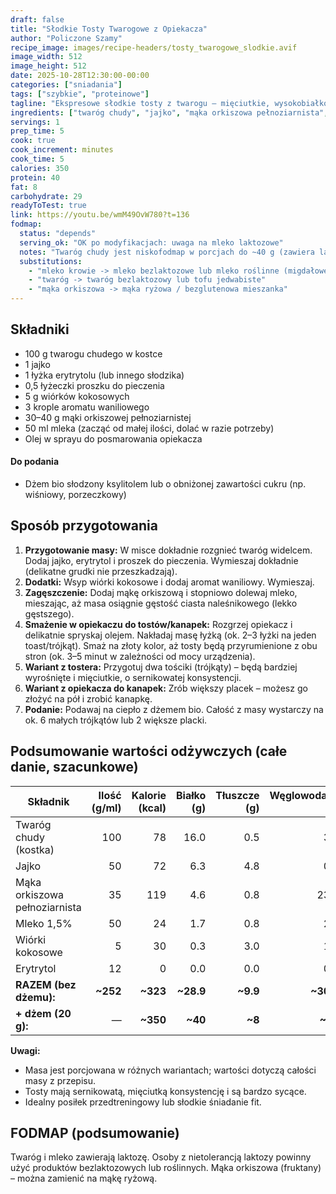 ```yaml
---
draft: false
title: "Słodkie Tosty Twarogowe z Opiekacza"
author: "Policzone Szamy"
recipe_image: images/recipe-headers/tosty_twarogowe_slodkie.avif
image_width: 512
image_height: 512
date: 2025-10-28T12:30:00-00:00
categories: ["sniadania"]
tags: ["szybkie", "proteinowe"]
tagline: "Ekspresowe słodkie tosty z twarogu – mięciutkie, wysokobiałkowe i niskokalaryczne."
ingredients: ["twaróg chudy", "jajko", "mąka orkiszowa pełnoziarnista", "mleko", "wiórki kokosowe"]
servings: 1
prep_time: 5
cook: true
cook_increment: minutes
cook_time: 5
calories: 350
protein: 40
fat: 8
carbohydrate: 29
readyToTest: true
link: https://youtu.be/wmM49OvW780?t=136
fodmap:
  status: "depends"
  serving_ok: "OK po modyfikacjach: uwaga na mleko laktozowe"
  notes: "Twaróg chudy jest niskofodmap w porcjach do ~40 g (zawiera laktozę, ale w małych ilościach). W tym przepisie używamy ok. 100 g twarogu, co może być za dużo dla osób wrażliwych na laktozę. Mleko krowie jest wysokofodmap (laktoza). Mąka orkiszowa zawiera gluten i może zawierać fruktany, ale w niewielkich ilościach jest zwykle tolerowana."
  substitutions:
    - "mleko krowie -> mleko bezlaktozowe lub mleko roślinne (migdałowe, ryżowe)"
    - "twaróg -> twaróg bezlaktozowy lub tofu jedwabiste"
    - "mąka orkiszowa -> mąka ryżowa / bezglutenowa mieszanka"
---
```


## Składniki
* 100 g twarogu chudego w kostce
* 1 jajko
* 1 łyżka erytrytolu (lub innego słodzika)
* 0,5 łyżeczki proszku do pieczenia
* 5 g wiórków kokosowych
* 3 krople aromatu waniliowego
* 30–40 g mąki orkiszowej pełnoziarnistej
* 50 ml mleka (zacząć od małej ilości, dolać w razie potrzeby)
* Olej w sprayu do posmarowania opiekacza

#### Do podania
* Dżem bio słodzony ksylitolem lub o obniżonej zawartości cukru (np. wiśniowy, porzeczkowy)

## Sposób przygotowania
1. **Przygotowanie masy:** W misce dokładnie rozgnieć twaróg widelcem. Dodaj jajko, erytrytol i proszek do pieczenia. Wymieszaj dokładnie (delikatne grudki nie przeszkadzają).
2. **Dodatki:** Wsyp wiórki kokosowe i dodaj aromat waniliowy. Wymieszaj.
3. **Zagęszczenie:** Dodaj mąkę orkiszową i stopniowo dolewaj mleko, mieszając, aż masa osiągnie gęstość ciasta naleśnikowego (lekko gęstszego).
4. **Smażenie w opiekaczu do tostów/kanapek:** Rozgrzej opiekacz i delikatnie spryskaj olejem. Nakładaj masę łyżką (ok. 2–3 łyżki na jeden toast/trójkąt). Smaż na złoty kolor, aż tosty będą przyrumienione z obu stron (ok. 3–5 minut w zależności od mocy urządzenia).
5. **Wariant z tostera:** Przygotuj dwa tościki (trójkąty) – będą bardziej wyrośnięte i mięciutkie, o sernikowatej konsystencji.
6. **Wariant z opiekacza do kanapek:** Zrób większy placek – możesz go złożyć na pół i zrobić kanapkę.
7. **Podanie:** Podawaj na ciepło z dżemem bio. Całość z masy wystarczy na ok. 6 małych trójkątów lub 2 większe placki.

## Podsumowanie wartości odżywczych (całe danie, szacunkowe)

| Składnik              | Ilość (g/ml) | Kalorie (kcal) | Białko (g) | Tłuszcze (g) | Węglowodany (g) |
|-----------------------|-------------:|---------------:|-----------:|-------------:|----------------:|
| Twaróg chudy (kostka) | 100          | 78             | 16.0       | 0.5          | 3.0             |
| Jajko                 | 50           | 72             | 6.3        | 4.8          | 0.4             |
| Mąka orkiszowa pełnoziarnista | 35   | 119            | 4.6        | 0.8          | 23.8            |
| Mleko 1,5%            | 50           | 24             | 1.7        | 0.8          | 2.4             |
| Wiórki kokosowe       | 5            | 30             | 0.3        | 3.0          | 1.1             |
| Erytrytol             | 12           | 0              | 0.0        | 0.0          | 0.0             |
| **RAZEM (bez dżemu):**| **~252**     | **~323**       | **~28.9**  | **~9.9**     | **~30.7**       |
| **+ dżem (20 g):**    | —            | **~350**       | **~40**    | **~8**       | **~28**         |

**Uwagi:**
- Masa jest porcjowana w różnych wariantach; wartości dotyczą całości masy z przepisu.
- Tosty mają sernikowatą, mięciutką konsystencję i są bardzo sycące.
- Idealny posiłek przedtreningowy lub słodkie śniadanie fit.

## FODMAP (podsumowanie)
Twaróg i mleko zawierają laktozę. Osoby z nietolerancją laktozy powinny użyć produktów bezlaktozowych lub roślinnych. Mąka orkiszowa (fruktany) – można zamienić na mąkę ryżową.
